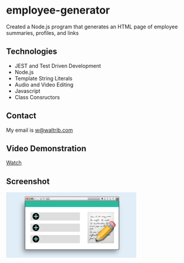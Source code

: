 # employee-generator

Created a Node.js program that generates an HTML page of employee summaries, profiles, and links

## Technologies
- JEST and Test Driven Development
- Node.js
- Template String Literals
- Audio and Video Editing
- Javascript
- Class Consructors

## Contact
My email is w@waltrib.com

## Video Demonstration

[Watch](https://waltribeiro.github.io/node-employee/)

## Screenshot

<img src="img/screenshot.png" width="70%">